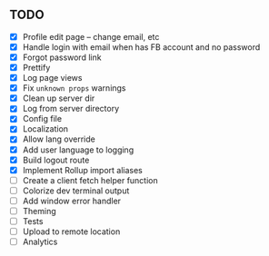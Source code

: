 ## TODO

- [x] Profile edit page – change email, etc
- [x] Handle login with email when has FB account and no password
- [x] Forgot password link
- [x] Prettify
- [x] Log page views
- [x] Fix `unknown props` warnings
- [x] Clean up server dir
- [x] Log from server directory
- [x] Config file
- [x] Localization
- [x] Allow lang override
- [x] Add user language to logging
- [x] Build logout route
- [x] Implement Rollup import aliases
- [ ] Create a client fetch helper function
- [ ] Colorize dev terminal output
- [ ] Add window error handler
- [ ] Theming
- [ ] Tests
- [ ] Upload to remote location
- [ ] Analytics
